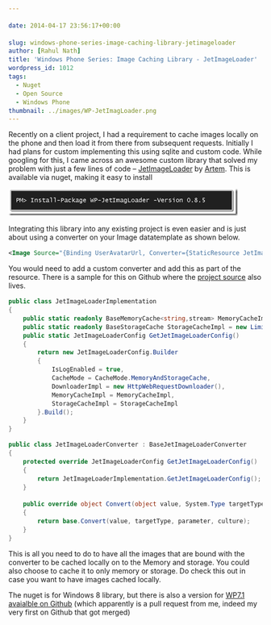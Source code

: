 ```yaml
---
  
date: 2014-04-17 23:56:17+00:00

slug: windows-phone-series-image-caching-library-jetimageloader
author: [Rahul Nath]
title: 'Windows Phone Series: Image Caching Library - JetImageLoader'
wordpress_id: 1012
tags:
  - Nuget
  - Open Source
  - Windows Phone
thumbnail: ../images/WP-JetImagLoader.png
---
```


Recently on a client project, I had a requirement to cache images locally on the phone and then load it from there from subsequent requests. Initially I had plans for custom implementing this using sqlite and custom code. While googling for this, I came across an awesome custom library that solved my problem with just a few lines of code – [JetImageLoader](https://github.com/artem-zinnatullin/jet-image-loader) by [Artem](https://github.com/artem-zinnatullin). This is available via nuget, making it easy to install

[![WP-JetImagLoader](../images/WP-JetImagLoader.png)](http://www.nuget.org/packages/WP-JetImagLoader/0.8.5)

Integrating this library into any existing project is even easier and is just about using a converter on your Image datatemplate as shown below.

```xml
<Image Source="{Binding UserAvatarUrl, Converter={StaticResource JetImageLoaderConverter}}"/>
```

You would need to add a custom converter and add this as part of the resource. There is a sample for this on Github where the [project source](https://github.com/artem-zinnatullin/jet-image-loader) also lives.

```csharp
public class JetImageLoaderImplementation
{
    public static readonly BaseMemoryCache<string,stream> MemoryCacheImpl = new WeakMemoryCache<string,stream>();
    public static readonly BaseStorageCache StorageCacheImpl = new LimitedStorageCache(IsolatedStorageFile.GetUserStoreForApplication(), "\\image_cache", new SHA1CacheFileNameGenerator(), 1024 * 1024 * 10);</p>
    public static JetImageLoaderConfig GetJetImageLoaderConfig()
    {
        return new JetImageLoaderConfig.Builder
        {
            IsLogEnabled = true,
            CacheMode = CacheMode.MemoryAndStorageCache,
            DownloaderImpl = new HttpWebRequestDownloader(),
            MemoryCacheImpl = MemoryCacheImpl,
            StorageCacheImpl = StorageCacheImpl
        }.Build();
    }
}
```

```csharp
public class JetImageLoaderConverter : BaseJetImageLoaderConverter
{
    protected override JetImageLoaderConfig GetJetImageLoaderConfig()
    {
        return JetImageLoaderImplementation.GetJetImageLoaderConfig();
    }

    public override object Convert(object value, System.Type targetType, object parameter, System.Globalization.CultureInfo culture)
    {
        return base.Convert(value, targetType, parameter, culture);
    }
}
```

This is all you need to do to have all the images that are bound with the converter to be cached locally on to the Memory and storage. You could also choose to cache it to only memory or storage. Do check this out in case you want to have images cached locally.

The nuget is for Windows 8 library, but there is also a version for [WP7.1 avaialble on Github](https://github.com/artem-zinnatullin/jet-image-loader/tree/master/JetImageLoader.Wp7) (which apparently is a pull request from me, indeed my very first on Github that got merged)
